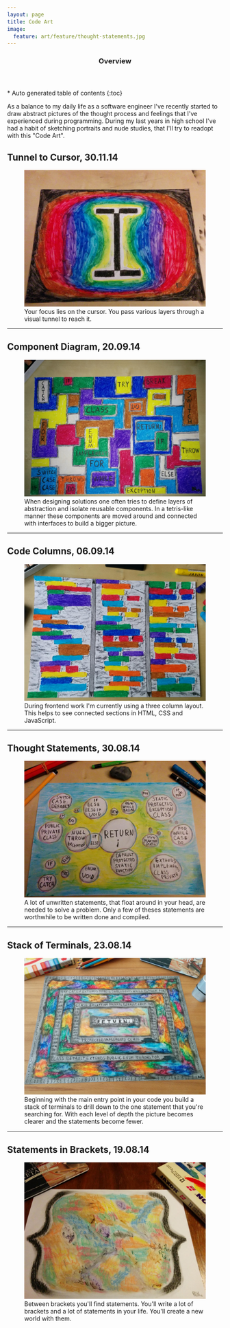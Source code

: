 ```yaml
---
layout: page
title: Code Art
image:
  feature: art/feature/thought-statements.jpg
---
```


<section id="table-of-contents" class="toc">
  <header>
    <h3>Overview</h3>
  </header>
<div id="drawer" markdown="1">
*  Auto generated table of contents
{:toc}
</div>
</section><!-- /#table-of-contents -->

As a balance to my daily life as a software engineer I've recently started to draw abstract pictures of the thought process and feelings that I've experienced during programming. During my last years in high school I've had a habit of sketching portraits and nude studies, that I'll try to readopt with this "Code Art".

## Tunnel to Cursor, 30.11.14

<figure>
  <a href="../images/art/tunnel-to-cursor.jpg"><img src="../images/art/tunnel-to-cursor.jpg"></a>
  <figcaption>Your focus lies on the cursor. You pass various layers through a visual tunnel to reach it.</figcaption>
</figure>

---

## Component Diagram, 20.09.14

<figure>
  <a href="../images/art/component-diagram.jpg"><img src="../images/art/component-diagram.jpg"></a>
  <figcaption>When designing solutions one often tries to define layers of abstraction and isolate reusable components. In a tetris-like manner these components are moved around and connected with interfaces to build a bigger picture.</figcaption>
</figure>

---

## Code Columns, 06.09.14

<figure>
  <a href="../images/art/code-columns.jpg"><img src="../images/art/code-columns.jpg"></a>
  <figcaption>During frontend work I'm currently using a three column layout. This helps to see connected sections in HTML, CSS and JavaScript.</figcaption>
</figure>

---

## Thought Statements, 30.08.14

<figure>
  <a href="../images/art/thought-statements.jpg"><img src="../images/art/thought-statements.jpg"></a>
  <figcaption>A lot of unwritten statements, that float around in your head, are needed to solve a problem. Only a few of theses statements are worthwhile to be written done and compiled.</figcaption>
</figure>

---

## Stack of Terminals, 23.08.14

<figure>
  <a href="../images/art/stack-of-terminals.jpg"><img src="../images/art/stack-of-terminals.jpg"></a>
  <figcaption>Beginning with the main entry point in your code you build a stack of terminals to drill down to the one statement that you're searching for. With each level of depth the picture becomes clearer and the statements become fewer.</figcaption>
</figure>

---

## Statements in Brackets, 19.08.14

<figure>
  <a href="../images/art/statements-in-brackets.jpg"><img src="../images/art/statements-in-brackets.jpg"></a>
  <figcaption>Between brackets you'll find statements. You'll write a lot of brackets and a lot of statements in your life. You'll create a new world with them.</figcaption>
</figure>